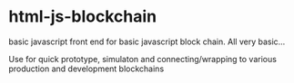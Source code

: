 # html-js-blockchain
basic javascript front end for basic javascript block chain. All very basic...

Use for quick prototype, simulaton and connecting/wrapping to various production and development blockchains

